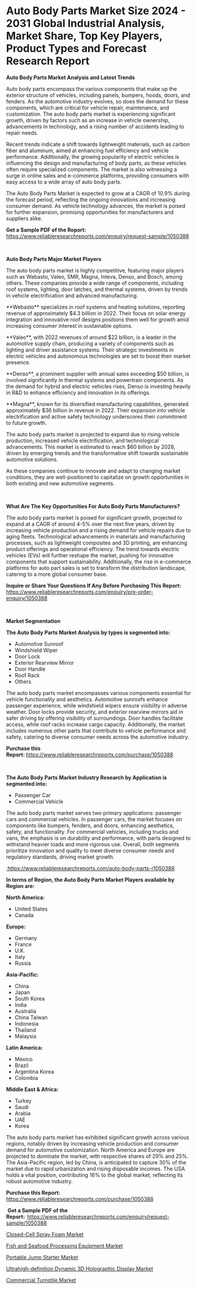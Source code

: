 <p><h1>Auto Body Parts Market Size 2024 - 2031 Global Industrial Analysis, Market Share, Top Key Players, Product Types and Forecast Research Report</h1></p><p><strong>Auto Body Parts Market Analysis and Latest Trends</strong></p>
<p><p>Auto body parts encompass the various components that make up the exterior structure of vehicles, including panels, bumpers, hoods, doors, and fenders. As the automotive industry evolves, so does the demand for these components, which are critical for vehicle repair, maintenance, and customization. The auto body parts market is experiencing significant growth, driven by factors such as an increase in vehicle ownership, advancements in technology, and a rising number of accidents leading to repair needs.</p><p>Recent trends indicate a shift towards lightweight materials, such as carbon fiber and aluminum, aimed at enhancing fuel efficiency and vehicle performance. Additionally, the growing popularity of electric vehicles is influencing the design and manufacturing of body parts, as these vehicles often require specialized components. The market is also witnessing a surge in online sales and e-commerce platforms, providing consumers with easy access to a wide array of auto body parts.</p><p>The Auto Body Parts Market is expected to grow at a CAGR of 10.9% during the forecast period, reflecting the ongoing innovations and increasing consumer demand. As vehicle technology advances, the market is poised for further expansion, promising opportunities for manufacturers and suppliers alike.</p></p>
<p><strong>Get a Sample PDF of the Report:&nbsp;</strong> <a href="https://www.reliableresearchreports.com/enquiry/request-sample/1050388?utm_campaign=121&utm_medium=2&utm_source=Github&utm_content=ia&utm_term=02112024&utm_id=auto-body-parts">https://www.reliableresearchreports.com/enquiry/request-sample/1050388</a></p>
<p>&nbsp;</p>
<p><strong>Auto Body Parts Major Market Players</strong></p>
<p><p>The auto body parts market is highly competitive, featuring major players such as Webasto, Valeo, SMR, Magna, Inteva, Denso, and Bosch, among others. These companies provide a wide range of components, including roof systems, lighting, door latches, and thermal systems, driven by trends in vehicle electrification and advanced manufacturing.</p><p>**Webasto** specializes in roof systems and heating solutions, reporting revenue of approximately $4.3 billion in 2022. Their focus on solar energy integration and innovative roof designs positions them well for growth amid increasing consumer interest in sustainable options.</p><p>**Valeo**, with 2022 revenues of around $22 billion, is a leader in the automotive supply chain, producing a variety of components such as lighting and driver assistance systems. Their strategic investments in electric vehicles and autonomous technologies are set to boost their market presence.</p><p>**Denso**, a prominent supplier with annual sales exceeding $50 billion, is involved significantly in thermal systems and powertrain components. As the demand for hybrid and electric vehicles rises, Denso is investing heavily in R&D to enhance efficiency and innovation in its offerings.</p><p>**Magna**, known for its diversified manufacturing capabilities, generated approximately $36 billion in revenue in 2022. Their expansion into vehicle electrification and active safety technology underscores their commitment to future growth.</p><p>The auto body parts market is projected to expand due to rising vehicle production, increased vehicle electrification, and technological advancements. This market is estimated to reach $60 billion by 2028, driven by emerging trends and the transformative shift towards sustainable automotive solutions.</p><p>As these companies continue to innovate and adapt to changing market conditions, they are well-positioned to capitalize on growth opportunities in both existing and new automotive segments.</p></p>
<p>&nbsp;</p>
<p><strong>What Are The Key Opportunities For Auto Body Parts Manufacturers?</strong></p>
<p><p>The auto body parts market is poised for significant growth, projected to expand at a CAGR of around 4-5% over the next five years, driven by increasing vehicle production and a rising demand for vehicle repairs due to aging fleets. Technological advancements in materials and manufacturing processes, such as lightweight composites and 3D printing, are enhancing product offerings and operational efficiency. The trend towards electric vehicles (EVs) will further reshape the market, pushing for innovative components that support sustainability. Additionally, the rise in e-commerce platforms for auto part sales is set to transform the distribution landscape, catering to a more global consumer base.</p></p>
<p><strong>Inquire or Share Your Questions If Any Before Purchasing This Report:</strong> <a href="https://www.reliableresearchreports.com/enquiry/pre-order-enquiry/1050388?utm_campaign=121&utm_medium=2&utm_source=Github&utm_content=ia&utm_term=02112024&utm_id=auto-body-parts">https://www.reliableresearchreports.com/enquiry/pre-order-enquiry/1050388</a></p>
<p>&nbsp;</p>
<p><strong>Market Segmentation</strong></p>
<p><strong>The Auto Body Parts Market Analysis by types is segmented into:</strong></p>
<p><ul><li>Automotive Sunroof</li><li>Windshield Wiper</li><li>Door Lock</li><li>Exterior Rearview Mirror</li><li>Door Handle</li><li>Roof Rack</li><li>Others</li></ul></p>
<p><p>The auto body parts market encompasses various components essential for vehicle functionality and aesthetics. Automotive sunroofs enhance passenger experience, while windshield wipers ensure visibility in adverse weather. Door locks provide security, and exterior rearview mirrors aid in safer driving by offering visibility of surroundings. Door handles facilitate access, while roof racks increase cargo capacity. Additionally, the market includes numerous other parts that contribute to vehicle performance and safety, catering to diverse consumer needs across the automotive industry.</p></p>
<p><strong>Purchase this Report:&nbsp;</strong><a href="https://www.reliableresearchreports.com/purchase/1050388?utm_campaign=121&utm_medium=2&utm_source=Github&utm_content=ia&utm_term=02112024&utm_id=auto-body-parts">https://www.reliableresearchreports.com/purchase/1050388</a></p>
<p>&nbsp;</p>
<p><strong>The Auto Body Parts Market Industry Research by Application is segmented into:</strong></p>
<p><ul><li>Passenger Car</li><li>Commercial Vehicle</li></ul></p>
<p><p>The auto body parts market serves two primary applications: passenger cars and commercial vehicles. In passenger cars, the market focuses on components like bumpers, fenders, and doors, enhancing aesthetics, safety, and functionality. For commercial vehicles, including trucks and vans, the emphasis is on durability and performance, with parts designed to withstand heavier loads and more rigorous use. Overall, both segments prioritize innovation and quality to meet diverse consumer needs and regulatory standards, driving market growth.</p></p>
<p><a href="https://www.reliableresearchreports.com/auto-body-parts-r1050388?utm_campaign=121&utm_medium=2&utm_source=Github&utm_content=ia&utm_term=02112024&utm_id=auto-body-parts">&nbsp;https://www.reliableresearchreports.com/auto-body-parts-r1050388</a></p>
<p><strong>In terms of Region, the Auto Body Parts Market Players available by Region are:</strong></p>
<p>
    <p> <strong> North America: </strong>
        <ul>
            <li>United States</li>
            <li>Canada</li>
        </ul>
        </p> 
    <p> <strong> Europe: </strong>
        <ul>
            <li>Germany</li>
            <li>France</li>
            <li>U.K.</li>
            <li>Italy</li>
            <li>Russia</li>
        </ul>
        </p> 
    <p> <strong> Asia-Pacific: </strong>
        <ul>
            <li>China</li>
            <li>Japan</li>
            <li>South Korea</li>
            <li>India</li>
            <li>Australia</li>
            <li>China Taiwan</li>
            <li>Indonesia</li>
            <li>Thailand</li>
            <li>Malaysia</li>
        </ul>
        </p> 
    <p> <strong> Latin America: </strong>
        <ul>
            <li>Mexico</li>
            <li>Brazil</li>
            <li>Argentina Korea</li>
            <li>Colombia</li>
        </ul>
        </p> 
    <p> <strong> Middle East & Africa: </strong>
        <ul>
            <li>Turkey</li>
            <li>Saudi</li>
            <li>Arabia</li>
            <li>UAE</li>
            <li>Korea</li>
        </ul>
    </p>
    </p>
<p><p>The auto body parts market has exhibited significant growth across various regions, notably driven by increasing vehicle production and consumer demand for automotive customization. North America and Europe are projected to dominate the market, with respective shares of 29% and 25%. The Asia-Pacific region, led by China, is anticipated to capture 30% of the market due to rapid urbanization and rising disposable incomes. The USA holds a vital position, contributing 16% to the global market, reflecting its robust automotive industry.</p></p>
<p><strong>Purchase this Report: </strong><a href="https://www.reliableresearchreports.com/purchase/1050388?utm_campaign=121&utm_medium=2&utm_source=Github&utm_content=ia&utm_term=02112024&utm_id=auto-body-parts">https://www.reliableresearchreports.com/purchase/1050388</a></p>
<p>&nbsp;<strong>Get a Sample PDF of the Report:&nbsp;&nbsp;</strong><a href="https://www.reliableresearchreports.com/enquiry/request-sample/1050388?utm_campaign=121&utm_medium=2&utm_source=Github&utm_content=ia&utm_term=02112024&utm_id=auto-body-parts">https://www.reliableresearchreports.com/enquiry/request-sample/1050388</a></p>
<p><strong></strong></p>
<p><p><a href="https://www.linkedin.com/pulse/closed-cell-spray-foam-revenue-growth-report-2024-2031-blazew-dn8ac?utm_campaign=121&utm_medium=2&utm_source=Github&utm_content=ia&utm_term=02112024&utm_id=auto-body-parts">Closed-Cell Spray Foam Market</a></p><p><a href="https://issuu.com/reportprime-2/docs/fish-and-seafood-processing-equipme_b6119d4b3c63b8?utm_campaign=121&utm_medium=2&utm_source=Github&utm_content=ia&utm_term=02112024&utm_id=auto-body-parts">Fish and Seafood Processing Equipment Market</a></p><p><a href="https://github.com/lambertr3e8v/Market-Research-Report-List-1/blob/main/portable-jump-starter-market.md?utm_campaign=121&utm_medium=2&utm_source=Github&utm_content=ia&utm_term=02112024&utm_id=auto-body-parts">Portable Jump Starter Market</a></p><p><a href="https://www.linkedin.com/pulse/emerging-opportunities-challenges-global-ultrahigh-definition-wecsc?utm_campaign=121&utm_medium=2&utm_source=Github&utm_content=ia&utm_term=02112024&utm_id=auto-body-parts">Ultrahigh-definition Dynamic 3D Holographic Display Market</a></p><p><a href="https://issuu.com/reportprime-2/docs/commercial-turnstile-market-size-20_085fd38416ea2e?utm_campaign=121&utm_medium=2&utm_source=Github&utm_content=ia&utm_term=02112024&utm_id=auto-body-parts">Commercial Turnstile Market</a></p></p>